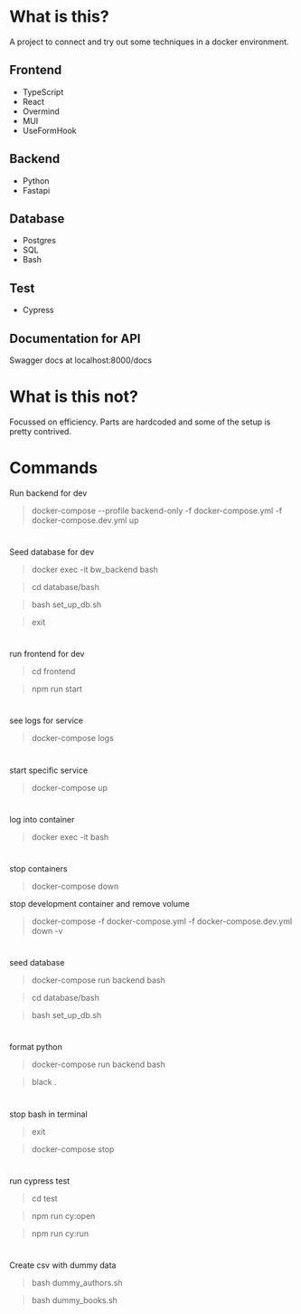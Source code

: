 # What is this?

A project to connect and try out some techniques in a docker environment.

## Frontend

- TypeScript
- React
- Overmind
- MUI
- UseFormHook

## Backend

- Python
- Fastapi

## Database

- Postgres
- SQL
- Bash

## Test

- Cypress

## Documentation for API

Swagger docs at localhost:8000/docs

# What is this not?

Focussed on efficiency.
Parts are hardcoded and some of the setup is pretty contrived.

# Commands

Run backend for dev

> docker-compose --profile backend-only -f docker-compose.yml -f docker-compose.dev.yml up

#

Seed database for dev

> docker exec -it bw_backend bash

> cd database/bash

> bash set_up_db.sh

> exit

#

run frontend for dev

> cd frontend

> npm run start

#

see logs for service

> docker-compose logs <NAME OF SERVICE>

#

start specific service

> docker-compose up <NAME OF SERVICE>

#

log into container

> docker exec -it <NAME OF CONTAINER> bash

#

stop containers

> docker-compose down

stop development container and remove volume

> docker-compose -f docker-compose.yml -f docker-compose.dev.yml down -v

#

seed database

> docker-compose run backend bash

> cd database/bash

> bash set_up_db.sh

#

format python

> docker-compose run backend bash

> black .

#

stop bash in terminal

> exit

> docker-compose stop

#

run cypress test

> cd test

> npm run cy:open

> npm run cy:run

#

Create csv with dummy data

> bash dummy_authors.sh

> bash dummy_books.sh

#
